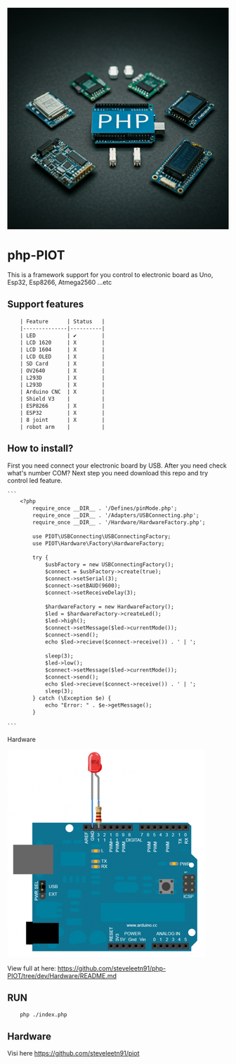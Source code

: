 ![Alt text](banner.png)

# php-PIOT
This is a framework support for you control to electronic board as Uno, Esp32, Esp8266, Atmega2560 ...etc

## Support features
        | Feature      | Status   |
        |--------------|----------|
        | LED          | ✔        | 
        | LCD 1620     | X        |
        | LCD 1604     | X        |    
        | LCD OLED     | X        |  
        | SD Card      | X        |    
        | OV2640       | X        |     
        | L293D        | X        |     
        | L293D        | X        |     
        | Arduino CNC  | X        |
        | Shield V3    |          |
        | ESP8266      | X        |
        | ESP32        | X        |
        | 8 joint      | X        | 
        | robot arm    |          |

## How to install? 
First you need connect your electronic board by USB. After you need check what's number COM?
Next step you need download this repo and try control led feature.

    ```
        <?php
            require_once __DIR__ . '/Defines/pinMode.php';
            require_once __DIR__ . '/Adapters/USBConnecting.php';
            require_once __DIR__ . '/Hardware/HardwareFactory.php';

            use PIOT\USBConnecting\USBConnectingFactory;
            use PIOT\Hardware\Factory\HardwareFactory;

            try {
                $usbFactory = new USBConnectingFactory();
                $connect = $usbFactory->create(true);
                $connect->setSerial(3);
                $connect->setBAUD(9600);
                $connect->setReceiveDelay(3);

                $hardwareFactory = new HardwareFactory();
                $led = $hardwareFactory->createLed();
                $led->high();
                $connect->setMessage($led->currentMode());
                $connect->send();
                echo $led->recieve($connect->receive()) . ' | ';

                sleep(3);
                $led->low();
                $connect->setMessage($led->currentMode());
                $connect->send();
                echo $led->recieve($connect->receive()) . ' | ';
                sleep(3);
            } catch (\Exception $e) {
                echo "Error: " . $e->getMessage();
            }

    ```

Hardware 

![Alt text](led.png) 

View full at here: https://github.com/steveleetn91/php-PIOT/tree/dev/Hardware/README.md 

## RUN

        php ./index.php

## Hardware 
Visi here https://github.com/steveleetn91/piot